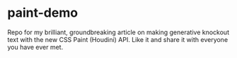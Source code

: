 # paint-demo
Repo for my brilliant, groundbreaking article on making generative knockout text with the new CSS Paint (Houdini) API.  Like it and share it with everyone you have ever met.
